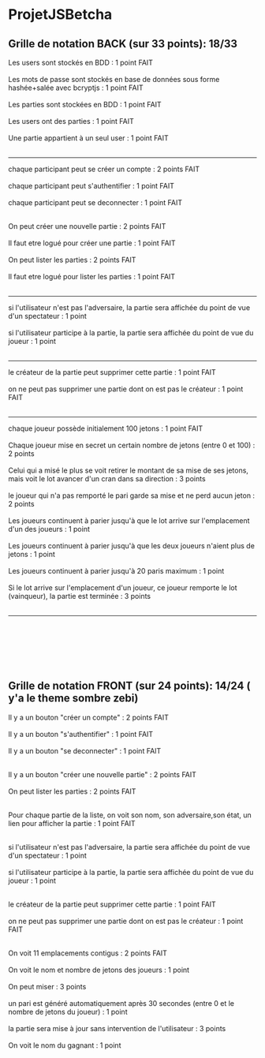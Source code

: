 # ProjetJSBetcha

Grille de notation BACK (sur 33 points): 18/33 <br>
--------------------------------------------------------------------------------
Les users sont stockés en BDD : 1 point										FAIT<br><br>
Les mots de passe sont stockés en base de données sous forme hashée+salée avec bcryptjs : 1 point		FAIT <br><br>
Les parties sont stockées en BDD : 1 point									FAIT <br><br>
Les users ont des parties : 1 point										FAIT <br><br>
Une partie appartient à un seul user : 1 point									FAIT <br><br>



--------------------------------------------------------------------------------


chaque participant peut se créer un compte : 2 points								FAIT <br><br>
chaque participant peut s'authentifier : 1 point								FAIT <br><br>
chaque participant peut se deconnecter : 1 point								FAIT <br><br>

On peut créer une nouvelle partie : 2 points									FAIT <br><br>
Il faut etre logué pour créer une partie : 1 point								FAIT <br><br>
On peut lister les parties : 2 points										FAIT<br><br>
Il faut etre logué pour lister les parties : 1 point								FAIT<br><br>

--------------------------------------------------------------------------------

si l'utilisateur n'est pas l'adversaire, la partie sera affichée du point de vue d'un spectateur : 1 point<br><br>
si l'utilisateur participe à la partie, la partie sera affichée du point de vue du joueur : 1 point<br><br>

--------------------------------------------------------------------------------

le créateur de la partie peut supprimer cette partie : 1 point							FAIT<br><br>
on ne peut pas supprimer une partie dont on est pas le créateur : 1 point					FAIT<br><br>

--------------------------------------------------------------------------------

chaque joueur possède initialement 100 jetons : 1 point								FAIT<br><br>
Chaque joueur mise en secret un certain nombre de jetons (entre 0 et 100) : 2 points<br><br>
Celui qui a misé le plus se voit retirer le montant de sa mise de ses jetons, mais voit le lot avancer d'un cran dans sa direction : 3 points<br><br>
le joueur qui n'a pas remporté le pari garde sa mise et ne perd aucun jeton : 2 points<br><br>
Les joueurs continuent à parier jusqu'à que le lot arrive sur l'emplacement d'un des joueurs : 1 point<br><br>
Les joueurs continuent à parier jusqu'à que les deux joueurs n'aient plus de jetons : 1 point<br><br>
Les joueurs continuent à parier jusqu'à 20 paris maximum : 1 point<br><br>
Si le lot arrive sur l'emplacement d'un joueur, ce joueur remporte le lot (vainqueur), la partie est terminée : 3 points<br><br>

--------------------------------------------------------------------------------

<br><br><br><br>
Grille de notation FRONT (sur 24 points): 14/24 	( y'a le theme sombre zebi)
--------------------------------------------------------------------------------

Il y a un bouton "créer un compte" : 2 points					FAIT <br><br>
Il y a un bouton "s'authentifier" : 1 point					FAIT <br><br>
Il y a un bouton "se deconnecter" : 1 point					FAIT<br><br>

Il y a un bouton "créer une nouvelle partie" : 2 points				FAIT<br><br>
On peut lister les parties : 2 points						FAIT<br><br>

Pour chaque partie de la liste, on voit son nom, son adversaire,son état, un lien pour afficher la partie : 1 point	FAIT<br><br>

si l'utilisateur n'est pas l'adversaire, la partie sera affichée du point de vue d'un spectateur : 1 point<br><br>
si l'utilisateur participe à la partie, la partie sera affichée du point de vue du joueur : 1 point<br><br>

le créateur de la partie peut supprimer cette partie : 1 point			FAIT<br><br>
on ne peut pas supprimer une partie dont on est pas le créateur : 1 point	FAIT<br><br>

On voit 11 emplacements contigus : 2 points					FAIT<br><br>
On voit le nom et nombre de jetons des joueurs : 1 point<br><br>
On peut miser : 3 points<br><br>
un pari est généré automatiquement après 30 secondes (entre 0 et le nombre de jetons du joueur) : 1 point<br><br>
la partie sera mise à jour sans intervention de l'utilisateur : 3 points<br><br>
On voit le nom du gagnant : 1 point<br><br>
